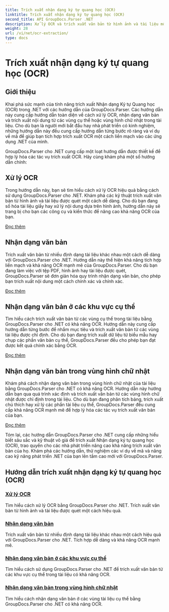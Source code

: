 ```yaml
---
title: Trích xuất nhận dạng ký tự quang học (OCR)
linktitle: Trích xuất nhận dạng ký tự quang học (OCR)
second_title: API GroupDocs.Parser .NET
description: Xử lý OCR và trích xuất văn bản từ hình ảnh và tài liệu một cách hiệu quả bằng GroupDocs.Parser cho .NET. Hãy nâng cao khả năng OCR của bạn ngay hôm nay!
weight: 28
url: /vi/net/ocr-extraction/
type: docs
---
```

# Trích xuất nhận dạng ký tự quang học (OCR)


## Giới thiệu

Khai phá sức mạnh của tính năng trích xuất Nhận dạng Ký tự Quang học (OCR) trong .NET với các hướng dẫn của GroupDocs.Parser. Các hướng dẫn này cung cấp hướng dẫn toàn diện về cách xử lý OCR, nhận dạng văn bản và trích xuất nội dung từ các vùng cụ thể hoặc vùng hình chữ nhật trong tài liệu. Cho dù bạn là người mới bắt đầu hay nhà phát triển có kinh nghiệm, những hướng dẫn này đều cung cấp hướng dẫn từng bước rõ ràng và ví dụ về mã để giúp bạn tích hợp trích xuất OCR một cách liền mạch vào các ứng dụng .NET của mình.

GroupDocs.Parser cho .NET cung cấp một loạt hướng dẫn được thiết kế để hợp lý hóa các tác vụ trích xuất OCR. Hãy cùng khám phá một số hướng dẫn chính:

## Xử lý OCR
Trong hướng dẫn này, bạn sẽ tìm hiểu cách xử lý OCR hiệu quả bằng cách sử dụng GroupDocs.Parser cho .NET. Khám phá các kỹ thuật trích xuất văn bản từ hình ảnh và tài liệu được quét một cách dễ dàng. Cho dù bạn đang số hóa tài liệu giấy hay xử lý nội dung dựa trên hình ảnh, hướng dẫn này sẽ trang bị cho bạn các công cụ và kiến thức để nâng cao khả năng OCR của bạn.

[Đọc thêm](./handling-ocr/)

## Nhận dạng văn bản
Trích xuất văn bản từ nhiều định dạng tài liệu khác nhau một cách dễ dàng với GroupDocs.Parser cho .NET. Hướng dẫn này thể hiện khả năng tích hợp liền mạch và khả năng OCR mạnh mẽ của GroupDocs.Parser. Cho dù bạn đang làm việc với tệp PDF, hình ảnh hay tài liệu được quét, GroupDocs.Parser sẽ đơn giản hóa quy trình nhận dạng văn bản, cho phép bạn trích xuất nội dung một cách chính xác và chính xác.

[Đọc thêm](./recognizing-text/)

## Nhận dạng văn bản ở các khu vực cụ thể
Tìm hiểu cách trích xuất văn bản từ các vùng cụ thể trong tài liệu bằng GroupDocs.Parser cho .NET có khả năng OCR. Hướng dẫn này cung cấp hướng dẫn từng bước để nhắm mục tiêu và trích xuất văn bản từ các vùng tài liệu được chỉ định. Cho dù bạn đang trích xuất dữ liệu từ biểu mẫu hay chụp các phần văn bản cụ thể, GroupDocs.Parser đều cho phép bạn đạt được kết quả chính xác bằng OCR.

[Đọc thêm](./recognizing-text-in-specific-areas/)

## Nhận dạng văn bản trong vùng hình chữ nhật
Khám phá cách nhận dạng văn bản trong vùng hình chữ nhật của tài liệu bằng GroupDocs.Parser cho .NET có khả năng OCR. Hướng dẫn này hướng dẫn bạn qua quá trình xác định và trích xuất văn bản từ các vùng hình chữ nhật được chỉ định trong tài liệu. Cho dù bạn đang phân tích bảng, trích xuất chú thích hay xử lý các phần tài liệu cụ thể, GroupDocs.Parser đều cung cấp khả năng OCR mạnh mẽ để hợp lý hóa các tác vụ trích xuất văn bản của bạn.

[Đọc thêm](./recognizing-text-in-rectangular-regions/)

Tóm lại, các hướng dẫn GroupDocs.Parser cho .NET cung cấp những hiểu biết sâu sắc và kỹ thuật vô giá để trích xuất Nhận dạng ký tự quang học (OCR), trao quyền cho các nhà phát triển nâng cao khả năng trích xuất văn bản của họ. Khám phá các hướng dẫn, thử nghiệm các ví dụ về mã và nâng cao kỹ năng phát triển .NET của bạn lên tầm cao mới với GroupDocs.Parser.
## Hướng dẫn trích xuất nhận dạng ký tự quang học (OCR)
### [Xử lý OCR](./handling-ocr/)
Tìm hiểu cách xử lý OCR bằng GroupDocs.Parser cho .NET. Trích xuất văn bản từ hình ảnh và tài liệu được quét một cách hiệu quả.
### [Nhận dạng văn bản](./recognizing-text/)
Trích xuất văn bản từ nhiều định dạng tài liệu khác nhau một cách hiệu quả với GroupDocs.Parser cho .NET. Tích hợp dễ dàng và khả năng OCR mạnh mẽ.
### [Nhận dạng văn bản ở các khu vực cụ thể](./recognizing-text-in-specific-areas/)
Tìm hiểu cách sử dụng GroupDocs.Parser cho .NET để trích xuất văn bản từ các khu vực cụ thể trong tài liệu có khả năng OCR.
### [Nhận dạng văn bản trong vùng hình chữ nhật](./recognizing-text-in-rectangular-regions/)
Tìm hiểu cách nhận dạng văn bản ở các vùng tài liệu cụ thể bằng GroupDocs.Parser cho .NET có khả năng OCR.